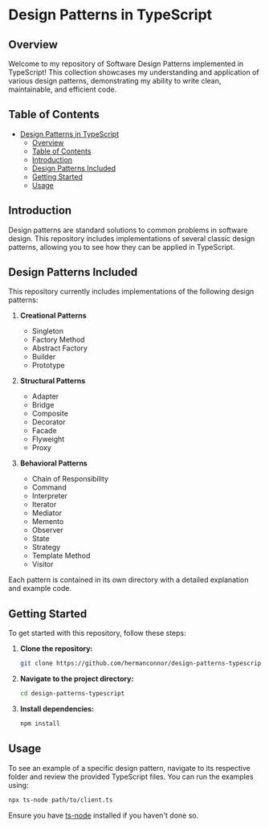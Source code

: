 # Design Patterns in TypeScript

## Overview

Welcome to my repository of Software Design Patterns implemented in TypeScript! This collection showcases my understanding and application of various design patterns, demonstrating my ability to write clean, maintainable, and efficient code.

## Table of Contents

- [Design Patterns in TypeScript](#design-patterns-in-typescript)
  - [Overview](#overview)
  - [Table of Contents](#table-of-contents)
  - [Introduction](#introduction)
  - [Design Patterns Included](#design-patterns-included)
  - [Getting Started](#getting-started)
  - [Usage](#usage)

## Introduction

Design patterns are standard solutions to common problems in software design. This repository includes implementations of several classic design patterns, allowing you to see how they can be applied in TypeScript.

## Design Patterns Included

This repository currently includes implementations of the following design patterns:

1. **Creational Patterns**

   - Singleton
   - Factory Method
   - Abstract Factory
   - Builder
   - Prototype

2. **Structural Patterns**

   - Adapter
   - Bridge
   - Composite
   - Decorator
   - Facade
   - Flyweight
   - Proxy

3. **Behavioral Patterns**
   - Chain of Responsibility
   - Command
   - Interpreter
   - Iterator
   - Mediator
   - Memento
   - Observer
   - State
   - Strategy
   - Template Method
   - Visitor

Each pattern is contained in its own directory with a detailed explanation and example code.

## Getting Started

To get started with this repository, follow these steps:

1. **Clone the repository:**

   ```bash
   git clone https://github.com/hermanconnor/design-patterns-typescript.git
   ```

2. **Navigate to the project directory:**

   ```bash
   cd design-patterns-typescript
   ```

3. **Install dependencies:**
   ```bash
   npm install
   ```

## Usage

To see an example of a specific design pattern, navigate to its respective folder and review the provided TypeScript files. You can run the examples using:

```bash
npx ts-node path/to/client.ts
```

Ensure you have [ts-node](https://www.npmjs.com/package/ts-node) installed if you haven't done so.
